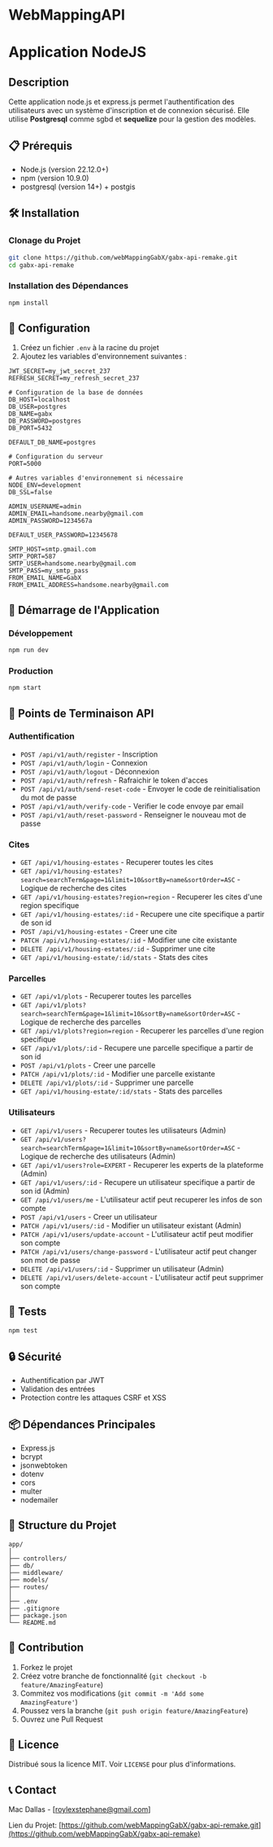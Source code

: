 # WebMappingAPI

# Application NodeJS

## Description
Cette application node.js et express.js permet l'authentification des utilisateurs avec un système d'inscription et de connexion sécurisé. Elle utilise **Postgresql** comme sgbd et **sequelize** pour la gestion des modèles.


## 📋 Prérequis

- Node.js (version 22.12.0+)
- npm (version 10.9.0)
- postgresql (version 14+) + postgis

## 🛠️ Installation

### Clonage du Projet

```bash
git clone https://github.com/webMappingGabX/gabx-api-remake.git
cd gabx-api-remake
```

### Installation des Dépendances

```bash
npm install
```

## 🔧 Configuration

1. Créez un fichier `.env` à la racine du projet
2. Ajoutez les variables d'environnement suivantes :

```
JWT_SECRET=my_jwt_secret_237
REFRESH_SECRET=my_refresh_secret_237

# Configuration de la base de données
DB_HOST=localhost
DB_USER=postgres
DB_NAME=gabx
DB_PASSWORD=postgres
DB_PORT=5432

DEFAULT_DB_NAME=postgres

# Configuration du serveur
PORT=5000

# Autres variables d'environnement si nécessaire
NODE_ENV=development
DB_SSL=false

ADMIN_USERNAME=admin
ADMIN_EMAIL=handsome.nearby@gmail.com
ADMIN_PASSWORD=1234567a

DEFAULT_USER_PASSWORD=12345678

SMTP_HOST=smtp.gmail.com
SMTP_PORT=587
SMTP_USER=handsome.nearby@gmail.com
SMTP_PASS=my_smtp_pass
FROM_EMAIL_NAME=GabX
FROM_EMAIL_ADDRESS=handsome.nearby@gmail.com

```

## 🚦 Démarrage de l'Application

### Développement

```bash
npm run dev
```

### Production

```bash
npm start
```

## 📡 Points de Terminaison API

### Authentification

- `POST /api/v1/auth/register` - Inscription
- `POST /api/v1/auth/login` - Connexion
- `POST /api/v1/auth/logout` - Déconnexion
- `POST /api/v1/auth/refresh` - Rafraichir le token d'acces
- `POST /api/v1/auth/send-reset-code` - Envoyer le code de reinitialisation du mot de passe
- `POST /api/v1/auth/verify-code` - Verifier le code envoye par email
- `POST /api/v1/auth/reset-password` - Renseigner le nouveau mot de passe

### Cites

- `GET /api/v1/housing-estates` - Recuperer toutes les cites
- `GET /api/v1/housing-estates?search=searchTerm&page=1&limit=10&sortBy=name&sortOrder=ASC` - Logique de recherche des cites
- `GET /api/v1/housing-estates?region=region` - Recuperer les cites d'une region specifique
- `GET /api/v1/housing-estates/:id` - Recupere une cite specifique a partir de son id
- `POST /api/v1/housing-estates` - Creer une cite
- `PATCH /api/v1/housing-estates/:id` - Modifier une cite existante
- `DELETE /api/v1/housing-estates/:id` - Supprimer une cite
- `GET /api/v1/housing-estate/:id/stats` - Stats des cites

### Parcelles

- `GET /api/v1/plots` - Recuperer toutes les parcelles
- `GET /api/v1/plots?search=searchTerm&page=1&limit=10&sortBy=name&sortOrder=ASC` - Logique de recherche des parcelles
- `GET /api/v1/plots?region=region` - Recuperer les parcelles d'une region specifique
- `GET /api/v1/plots/:id` - Recupere une parcelle specifique a partir de son id
- `POST /api/v1/plots` - Creer une parcelle
- `PATCH /api/v1/plots/:id` - Modifier une parcelle existante
- `DELETE /api/v1/plots/:id` - Supprimer une parcelle
- `GET /api/v1/housing-estate/:id/stats` - Stats des parcelles

### Utilisateurs

- `GET /api/v1/users` - Recuperer toutes les utilisateurs (Admin)
- `GET /api/v1/users?search=searchTerm&page=1&limit=10&sortBy=name&sortOrder=ASC` - Logique de recherche des utilisateurs (Admin)
- `GET /api/v1/users?role=EXPERT` - Recuperer les experts de la plateforme (Admin) 
- `GET /api/v1/users/:id` - Recupere un utilisateur specifique a partir de son id (Admin)
- `GET /api/v1/users/me` - L'utilisateur actif peut recuperer les infos de son compte
- `POST /api/v1/users` - Creer un utilisateur
- `PATCH /api/v1/users/:id` - Modifier un utilisateur existant (Admin)
- `PATCH /api/v1/users/update-account` - L'utilisateur actif peut modifier son compte
- `PATCH /api/v1/users/change-password` - L'utilisateur actif peut changer son mot de passe
- `DELETE /api/v1/users/:id` - Supprimer un utilisateur (Admin)
- `DELETE /api/v1/users/delete-account` - L'utilisateur actif peut supprimer son compte

## 🧪 Tests

```bash
npm test
```

## 🔒 Sécurité

- Authentification par JWT
- Validation des entrées
- Protection contre les attaques CSRF et XSS

## 📦 Dépendances Principales

- Express.js
- bcrypt
- jsonwebtoken
- dotenv
- cors
- multer
- nodemailer

## 📝 Structure du Projet

```
app/
│
├── controllers/
├── db/
├── middleware/
├── models/
├── routes/
│
├── .env
├── .gitignore
├── package.json
└── README.md
```

## 🤝 Contribution

1. Forkez le projet
2. Créez votre branche de fonctionnalité (`git checkout -b feature/AmazingFeature`)
3. Commitez vos modifications (`git commit -m 'Add some AmazingFeature'`)
4. Poussez vers la branche (`git push origin feature/AmazingFeature`)
5. Ouvrez une Pull Request

## 📜 Licence

Distribué sous la licence MIT. Voir `LICENSE` pour plus d'informations.

## 📞 Contact

Mac Dallas - [roylexstephane@gmail.com]

Lien du Projet: [https://github.com/webMappingGabX/gabx-api-remake.git](https://github.com/webMappingGabX/gabx-api-remake)